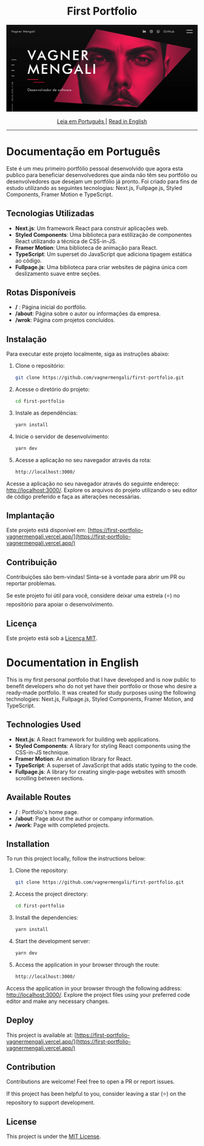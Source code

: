 <h1 align="center">
 First Portfolio
</h1>

[![Banner](https://github.com/vagnermengali/first-portfolio/blob/main/public/portfolio.webp)](https://first-portfolio-vagnermengali.vercel.app/)

<div align="center">
   <a href="#documentação-em-português">Leia em Português |</a>
  <a href="#documentation-in-english">Read in English</a>
</div>

---

# Documentação em Português

Este é um meu primeiro portfólio pessoal desenvolvido que agora esta publico para beneficiar desenvolvedores que ainda não têm seu portfólio ou desenvolvedores que desejam um portfólio já pronto. Foi criado para fins de estudo utilizando as seguintes tecnologias: Next.js, Fullpage.js, Styled Components, Framer Motion e TypeScript.

## Tecnologias Utilizadas

- **Next.js**: Um framework React para construir aplicações web.
- **Styled Components**: Uma biblioteca para estilização de componentes React utilizando a técnica de CSS-in-JS.
- **Framer Motion**: Uma biblioteca de animação para React.
- **TypeScript**: Um superset do JavaScript que adiciona tipagem estática ao código.
- **Fullpage.js**: Uma biblioteca para criar websites de página única com deslizamento suave entre seções.

## Rotas Disponíveis

- **/** : Página inicial do portfólio.
- **/about**: Página sobre o autor ou informações da empresa.
- **/wrok**: Página com projetos concluídos.

## Instalação

Para executar este projeto localmente, siga as instruções abaixo:

1. Clone o repositório:

   ```bash
   git clone https://github.com/vagnermengali/first-portfolio.git
   ```

2. Acesse o diretório do projeto:

   ```bash
   cd first-portfolio
   ```

3. Instale as dependências:

   ```bash
   yarn install
   ```

4. Inicie o servidor de desenvolvimento:

   ```bash
   yarn dev
   ```

5. Acesse a aplicação no seu navegador através da rota:

   ```bash
   http://localhost:3000/
   ```

Acesse a aplicação no seu navegador através do seguinte endereço: [http://localhost:3000/](http://localhost:3000/). Explore os arquivos do projeto utilizando o seu editor de código preferido e faça as alterações necessárias.

## Implantação

Este projeto está disponível em: [https://first-portfolio-vagnermengali.vercel.app/](https://first-portfolio-vagnermengali.vercel.app/)

## Contribuição

Contribuições são bem-vindas! Sinta-se à vontade para abrir um PR ou reportar problemas.

Se este projeto foi útil para você, considere deixar uma estrela (⭐) no repositório para apoiar o desenvolvimento.

## Licença

Este projeto está sob a [Licença MIT](https://opensource.org/licenses/MIT).

# Documentation in English

This is my first personal portfolio that I have developed and is now public to benefit developers who do not yet have their portfolio or those who desire a ready-made portfolio. It was created for study purposes using the following technologies: Next.js, Fullpage.js, Styled Components, Framer Motion, and TypeScript.

## Technologies Used

- **Next.js**: A React framework for building web applications.
- **Styled Components**: A library for styling React components using the CSS-in-JS technique.
- **Framer Motion**: An animation library for React.
- **TypeScript**: A superset of JavaScript that adds static typing to the code.
- **Fullpage.js**: A library for creating single-page websites with smooth scrolling between sections.

## Available Routes

- **/** : Portfolio's home page.
- **/about**: Page about the author or company information.
- **/work**: Page with completed projects.

## Installation

To run this project locally, follow the instructions below:

1. Clone the repository:

   ```bash
   git clone https://github.com/vagnermengali/first-portfolio.git

2. Access the project directory:

   ```bash
   cd first-portfolio

3. Install the dependencies:

   ```bash
   yarn install

4. Start the development server:

   ```bash
   yarn dev

5. Access the application in your browser through the route:

   ```bash
   http://localhost:3000/

Access the application in your browser through the following address: [http://localhost:3000/](http://localhost:3000/). Explore the project files using your preferred code editor and make any necessary changes.

## Deploy

This project is available at: [https://first-portfolio-vagnermengali.vercel.app/](https://first-portfolio-vagnermengali.vercel.app/)

## Contribution

Contributions are welcome! Feel free to open a PR or report issues.

If this project has been helpful to you, consider leaving a star (⭐) on the repository to support development.

## License

This project is under the [MIT License](https://opensource.org/licenses/MIT).
